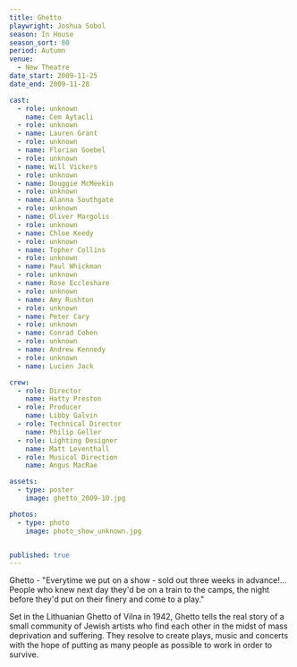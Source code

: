 ```yaml
---
title: Ghetto
playwright: Joshua Sobol
season: In House
season_sort: 80
period: Autumn
venue:
  - New Theatre
date_start: 2009-11-25
date_end: 2009-11-28

cast:
  - role: unknown
    name: Cem Aytacli
  - role: unknown
  - name: Lauren Grant
  - role: unknown
  - name: Florian Goebel
  - role: unknown
  - name: Will Vickers
  - role: unknown
  - name: Douggie McMeekin
  - role: unknown
  - name: Alanna Southgate
  - role: unknown
  - name: Oliver Margolis
  - role: unknown
  - name: Chloe Keedy
  - role: unknown
  - name: Topher Collins
  - role: unknown
  - name: Paul Whickman
  - role: unknown
  - name: Rose Eccleshare
  - role: unknown
  - name: Amy Rushton
  - role: unknown
  - name: Peter Cary
  - role: unknown
  - name: Conrad Cohen
  - role: unknown
  - name: Andrew Kennedy  
  - role: unknown
  - name: Lucien Jack

crew:
  - role: Director
    name: Hatty Preston
  - role: Producer
    name: Libby Galvin
  - role: Technical Director
    name: Philip Geller
  - role: Lighting Designer
    name: Matt Leventhall
  - role: Musical Direction
    name: Angus MacRae

assets:
  - type: poster
    image: ghetto_2009-10.jpg

photos:
  - type: photo
    image: photo_show_unknown.jpg


published: true
---
```


Ghetto - "Everytime we put on a show - sold out three weeks in advance!... People who knew next day they'd be on a train to the camps, the night before they'd put on their finery and come to a play."

Set in the Lithuanian Ghetto of Vilna in 1942, Ghetto tells the real story of a small community of Jewish artists who find each other in the midst of mass deprivation and suffering. They resolve to create plays, music and concerts with the hope of putting as many people as possible to work in order to survive.
